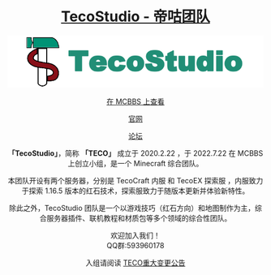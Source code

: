 <div align="center">  

# [TecoStudio - 帝咕团队](https://github.com/TecoStudio/)

![](https://github.com/TecoStudio/.github/blob/main/title.png?raw=true)

[在 MCBBS 上查看](https://www.mcbbs.net/group-2194-1.html)

[官网](http://www.tecostudio.cn/)

[论坛](http://www.tecostudio.cn/)


**「TecoStudio」**，简称 **「TECO」** 成立于 2020.2.22 ，于 2022.7.22 在 MCBBS 上创立小组，是一个 Minecraft 综合团队。

本团队开设有两个服务器，分别是 TecoCraft 内服 和 TecoEX 探索服 ，内服致力于探索 1.16.5 版本的红石技术，探索服致力于随版本更新并体验新特性。

除此之外，TecoStudio 团队是一个以游戏技巧（红石方向）和地图制作为主，综合服务器插件、联机教程和材质包等多个领域的综合性团队。

欢迎加入我们！\
QQ群:593960178

入组请阅读 [TECO重大变更公告](https://teco.coldregion.top/d/72)
